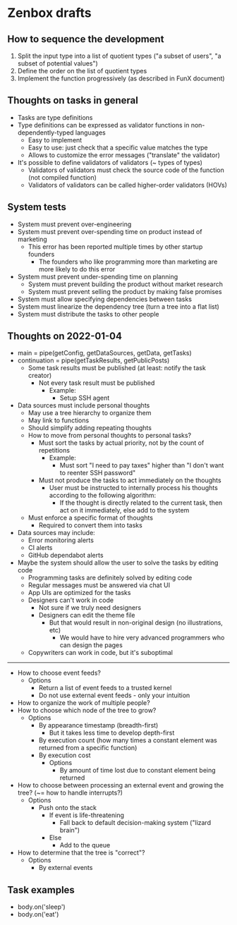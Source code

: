 # Zenbox drafts

## How to sequence the development

1. Split the input type into a list of quotient types ("a subset of users", "a subset of potential values")
2. Define the order on the list of quotient types
3. Implement the function progressively (as described in FunX document)

## Thoughts on tasks in general

* Tasks are type definitions
* Type definitions can be expressed as validator functions in non-dependently-typed languages
  * Easy to implement
  * Easy to use: just check that a specific value matches the type
  * Allows to customize the error messages ("translate" the validator)
* It's possible to define validators of validators (~ types of types)
  * Validators of validators must check the source code of the function (not compiled function)
  * Validators of validators can be called higher-order validators (HOVs)

## System tests

* System must prevent over-engineering
* System must prevent over-spending time on product instead of marketing
  * This error has been reported multiple times by other startup founders
    * The founders who like programming more than marketing are more likely to do this error
* System must prevent under-spending time on planning
  * System must prevent building the product without market research
  * System must prevent selling the product by making false promises
* System must allow specifying dependencies between tasks
* System must linearize the dependency tree (turn a tree into a flat list)
* System must distribute the tasks to other people

## Thoughts on 2022-01-04

* main = pipe(getConfig, getDataSources, getData, getTasks)
* continuation = pipe(getTaskResults, getPublicPosts)
  * Some task results must be published (at least: notify the task creator)
    * Not every task result must be published
      * Example:
        * Setup SSH agent
* Data sources must include personal thoughts
  * May use a tree hierarchy to organize them
  * May link to functions
  * Should simplify adding repeating thoughts
  * How to move from personal thoughts to personal tasks?
    * Must sort the tasks by actual priority, not by the count of repetitions
      * Example:
        * Must sort "I need to pay taxes" higher than "I don't want to reenter SSH password"
    * Must not produce the tasks to act immediately on the thoughts
      * User must be instructed to internally process his thoughts according to the following algorithm:
        * If the thought is directly related to the current task, then act on it immediately, else add to the system
  * Must enforce a specific format of thoughts
    * Required to convert them into tasks
* Data sources may include:
  * Error monitoring alerts
  * CI alerts
  * GitHub dependabot alerts
* Maybe the system should allow the user to solve the tasks by editing code
  * Programming tasks are definitely solved by editing code
  * Regular messages must be answered via chat UI
  * App UIs are optimized for the tasks
  * Designers can't work in code
    * Not sure if we truly need designers
    * Designers can edit the theme file
      * But that would result in non-original design (no illustrations, etc)
        * We would have to hire very advanced programmers who can design the pages
  * Copywriters can work in code, but it's suboptimal

---

* How to choose event feeds?
  * Options
    * Return a list of event feeds to a trusted kernel
    * Do not use external event feeds - only your intuition
* How to organize the work of multiple people?
* How to choose which node of the tree to grow?
  * Options
    * By appearance timestamp (breadth-first)
      * But it takes less time to develop depth-first
    * By execution count (how many times a constant element was returned from a specific function)
    * By execution cost
      * Options
        * By amount of time lost due to constant element being returned
* How to choose between processing an external event and growing the tree? (~= how to handle interrupts?)
  * Options
    * Push onto the stack
      * If event is life-threatening
        * Fall back to default decision-making system ("lizard brain")
      * Else
        * Add to the queue
* How to determine that the tree is "correct"?
  * Options
    * By external events

## Task examples

* body.on('sleep')
* body.on('eat')

